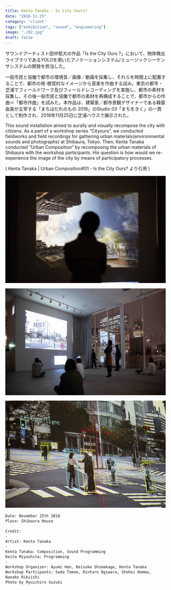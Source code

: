 ```yaml
---
title: Kenta Tanaka - Is City Yours?
date: "2018-11-25"
category: 'client'
tags: ["exhibition", "sound", "engineering"]
image: "./02.jpg"
draft: false
---
```


サウンドアーティスト田中堅大の作品「Is the City Ours ?」において、物体検出ライブラリであるYOLOを用いたアノテーションシステム/ミュージックシーケンサシステムの開発を担当した。

一般市民と協働で都市の環境音／画像／動画を採集し、それらを時間上に配置することで、都市の視-聴覚的なイメージから音楽を作曲する試み。東京の都市・芝浦でフィールドワーク及びフィールドレコーディングを実施し、都市の素材を採集し、その後一般市民と協働で都市の素材を再構成することで、都市からの作曲＝「都市作曲」を試みた。本作品は、建築家／都市景観デザイナーである韓亜由美が主宰する「まちはだれのもの 2018」のStudio 03「まちをきく」の一貫として制作され、2018年11月25日に芝浦ハウスで展示された。

This sound installation aimed to aurally and visually recompose the city with citizens. As a part of a workshop series “Cityours”, we conducted fieldworks and field recordings for gathering urban materials(environmental sounds and photographs) at Shibaura, Tokyo. Then, Kenta Tanaka conducted “Urban Composition” by recomposing the urban materials of Shibaura with the workshop participants. His question is how would we re-experience the image of the city by means of participatory processes.

( Kenta Tanaka | Urban Composition#01 - Is the City Ours? より引用 )

![](./01.jpg)

![](./02.jpg)

![](./03.jpg)


```
Date: November 25th 2018
Place: Shibaura House

Credit:
-
Artist: Kenta Tanaka
-
Kenta Tanaka: Composition, Sound Programming
Keita Miyashita: Programming
-
Workshop Organizer: Ayumi Han, Keisuke Shimakage, Kenta Tanaka
Workshop Partcipants: Soda Tomoe, Rintaro Ogiwara, Shohei Homma, Nanako Rikiishi
Photo by Ryuichiro Suzuki
```